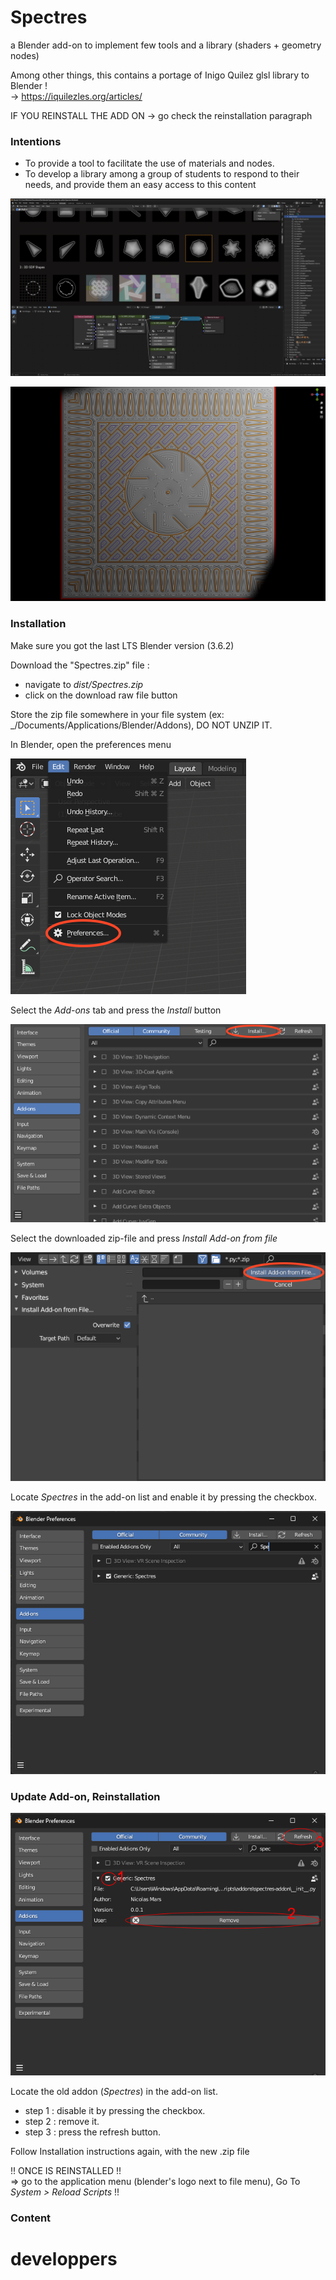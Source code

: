 # Spectres
a Blender add-on to implement few tools and a library (shaders + geometry nodes)

Among other things, this contains a portage of Inigo Quilez glsl library to Blender !<br>
-> https://iquilezles.org/articles/

IF YOU REINSTALL THE ADD ON -> go check the reinstallation paragraph 

### Intentions
- To provide a tool to facilitate the use of materials and nodes. 
- To develop a library among a group of students to respond to their needs, and provide them an easy access to this content

![shader lib content](readme-images/lib_content_1.png)
<!-- ![shader lib content](readme-images/exemple_1.png) -->
![shader lib content](readme-images/exemple_2.png)
 
### Installation
Make sure you got the last LTS Blender version (3.6.2)

Download the "Spectres.zip" file :

- navigate to _dist/Spectres.zip_
- click on the download raw file button

Store the zip file somewhere in your file system (ex: _/Documents/Applications/Blender/Addons), DO NOT UNZIP IT.


In Blender, open the preferences menu

![Edit -> Preferences](readme-images/install_addon_1.png)

Select the _Add-ons_ tab and press the _Install_ button

![Install add-on](readme-images/install_addon_2.png)

Select the downloaded zip-file and press _Install Add-on from file_

![Select the zip file](readme-images/install_addon_3.png)

Locate _Spectres_ in the add-on list and enable it by pressing the checkbox.

![Enable add-on](readme-images/install_addon_4.png)


### Update Add-on, Reinstallation
![Select the zip file](readme-images/update_addon_1.png)

Locate the old addon (_Spectres_) in the add-on list.
- step 1 : disable it by pressing the checkbox.
- step 2 : remove it.
- step 3 : press the refresh button.

Follow Installation instructions again, with the new .zip file

!! ONCE IS REINSTALLED !!<br>
=>  go to the application menu (blender's logo next to file menu), Go To _System > Reload Scripts_ !!

### Content



# developpers